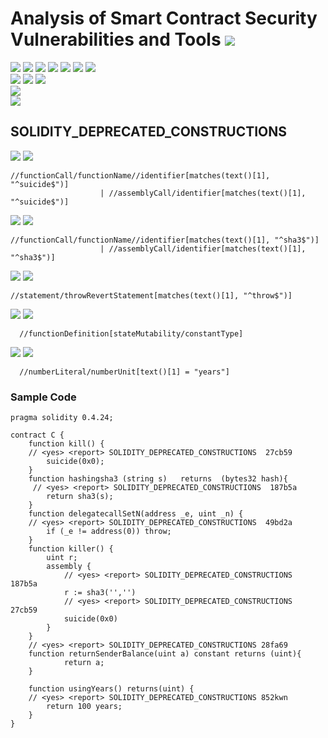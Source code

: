 # Analysis of Smart Contract Security Vulnerabilities and Tools ![](https://img.shields.io/badge/-Live-brightgreen)
![](https://img.shields.io/badge/Batch-20CYS-green) ![](https://img.shields.io/badge/Batch-UG21CYS-lightgreen) ![](https://img.shields.io/badge/Batch-PG21CYS-green) ![](https://img.shields.io/badge/Batch-UG22CYS-lightgreen) ![](https://img.shields.io/badge/Batch-PG21CYS-green) ![](https://img.shields.io/badge/Batch-PhD-darkgreen) ![](https://img.shields.io/badge/-B_RIG-darkgreen)<br/>   ![](https://img.shields.io/badge/BlockchainCourse-20CY712-green)  ![](https://img.shields.io/badge/-M.Tech_Dissertation-blue) ![](https://img.shields.io/badge/Focus-Smart_Contract_Security-yellow) <br/>
![](https://img.shields.io/badge/Blockchain-Ethereum-blue)   <br/> 
![](https://img.shields.io/badge/Language-Solidity-blue)

## SOLIDITY_DEPRECATED_CONSTRUCTIONS

![](https://img.shields.io/badge/Pattern_ID-27cb59-gold) ![](https://img.shields.io/badge/Severity-1-brown) 

```
//functionCall/functionName//identifier[matches(text()[1], "^suicide$")]
                    | //assemblyCall/identifier[matches(text()[1], "^suicide$")]
```

![](https://img.shields.io/badge/Pattern_ID-187b5a-gold) ![](https://img.shields.io/badge/Severity-1-brown) 

```
//functionCall/functionName//identifier[matches(text()[1], "^sha3$")]
                    | //assemblyCall/identifier[matches(text()[1], "^sha3$")]
```

![](https://img.shields.io/badge/Pattern_ID-49bd2a-gold) ![](https://img.shields.io/badge/Severity-1-brown) 

```
//statement/throwRevertStatement[matches(text()[1], "^throw$")]
```

![](https://img.shields.io/badge/Pattern_ID-28fa69-gold) ![](https://img.shields.io/badge/Severity-1-brown) 

```
  //functionDefinition[stateMutability/constantType]
```

![](https://img.shields.io/badge/Pattern_ID-852kwn-gold) ![](https://img.shields.io/badge/Severity-1-brown) 

```
  //numberLiteral/numberUnit[text()[1] = "years"]
```

### Sample Code

```
pragma solidity 0.4.24;

contract C {
    function kill() {
    // <yes> <report> SOLIDITY_DEPRECATED_CONSTRUCTIONS  27cb59
        suicide(0x0);
    }
    function hashingsha3 (string s)   returns  (bytes32 hash){
     // <yes> <report> SOLIDITY_DEPRECATED_CONSTRUCTIONS  187b5a
        return sha3(s);
    }
    function delegatecallSetN(address _e, uint _n) {
    // <yes> <report> SOLIDITY_DEPRECATED_CONSTRUCTIONS  49bd2a
        if (_e != address(0)) throw;
    }
    function killer() {
        uint r;
        assembly {
            // <yes> <report> SOLIDITY_DEPRECATED_CONSTRUCTIONS  187b5a
            r := sha3('','')
            // <yes> <report> SOLIDITY_DEPRECATED_CONSTRUCTIONS  27cb59
            suicide(0x0)
        }
    }
    // <yes> <report> SOLIDITY_DEPRECATED_CONSTRUCTIONS 28fa69
    function returnSenderBalance(uint a) constant returns (uint){
            return a;
    }

    function usingYears() returns(uint) {
    // <yes> <report> SOLIDITY_DEPRECATED_CONSTRUCTIONS 852kwn
        return 100 years;
    }
}
```